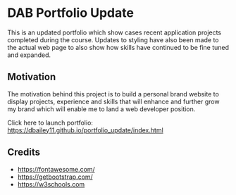 # DAB Portfolio Update
This is an updated portfolio which show cases recent application projects completed during the course. Updates to styling have also been made to the actual web page to also show how skills have continued to be fine tuned and expanded.

## Motivation
The motivation behind this project is to build a personal brand website to display projects, experience and skills that will enhance and further grow my brand which will enable me to land a web developer position.

Click here to launch portfolio: https://dbailey11.github.io/portfolio_update/index.html

## Credits
* https://fontawesome.com/ 
* https://getbootstrap.com/ 
* https://w3schools.com